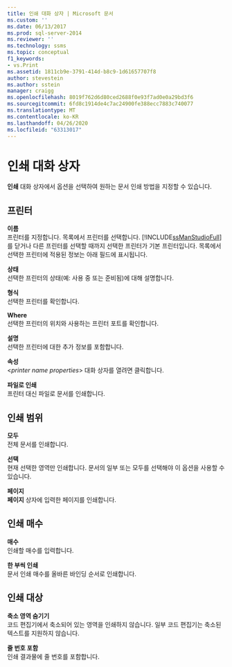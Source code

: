 ```yaml
---
title: 인쇄 대화 상자 | Microsoft 문서
ms.custom: ''
ms.date: 06/13/2017
ms.prod: sql-server-2014
ms.reviewer: ''
ms.technology: ssms
ms.topic: conceptual
f1_keywords:
- vs.Print
ms.assetid: 1811cb9e-3791-414d-b8c9-1d61657707f8
author: stevestein
ms.author: sstein
manager: craigg
ms.openlocfilehash: 8019f762d6d80ced2688f0e93f7ad0e0a29bd3f6
ms.sourcegitcommit: 6fd8c1914de4c7ac24900fe388ecc7883c740077
ms.translationtype: MT
ms.contentlocale: ko-KR
ms.lasthandoff: 04/26/2020
ms.locfileid: "63313017"
---
```

# <a name="print-dialog-box"></a>인쇄 대화 상자
  **인쇄** 대화 상자에서 옵션을 선택하여 원하는 문서 인쇄 방법을 지정할 수 있습니다.  
  
## <a name="printer"></a>프린터  
 **이름**  
 프린터를 지정합니다. 목록에서 프린터를 선택합니다. [!INCLUDE[ssManStudioFull](../../includes/ssmanstudiofull-md.md)] 를 닫거나 다른 프린터를 선택할 때까지 선택한 프린터가 기본 프린터입니다. 목록에서 선택한 프린터에 적용된 정보는 아래 필드에 표시됩니다.  
  
 **상태**  
 선택한 프린터의 상태(예: 사용 중 또는 준비됨)에 대해 설명합니다.  
  
 **형식**  
 선택한 프린터를 확인합니다.  
  
 **Where**  
 선택한 프린터의 위치와 사용하는 프린터 포트를 확인합니다.  
  
 **설명**  
 선택한 프린터에 대한 추가 정보를 포함합니다.  
  
 **속성**  
 \<*printer name properties*> 대화 상자를 열려면 클릭합니다.  
  
 **파일로 인쇄**  
 프린터 대신 파일로 문서를 인쇄합니다.  
  
## <a name="page-range"></a>인쇄 범위  
 **모두**  
 전체 문서를 인쇄합니다.  
  
 **선택**  
 현재 선택한 영역만 인쇄합니다. 문서의 일부 또는 모두를 선택해야 이 옵션을 사용할 수 있습니다.  
  
 **페이지**  
 **페이지** 상자에 입력한 페이지를 인쇄합니다.  
  
## <a name="copies"></a>인쇄 매수  
 **매수**  
 인쇄할 매수를 입력합니다.  
  
 **한 부씩 인쇄**  
 문서 인쇄 매수를 올바른 바인딩 순서로 인쇄합니다.  
  
## <a name="print-what"></a>인쇄 대상  
 **축소 영역 숨기기**  
 코드 편집기에서 축소되어 있는 영역을 인쇄하지 않습니다. 일부 코드 편집기는 축소된 텍스트를 지원하지 않습니다.  
  
 **줄 번호 포함**  
 인쇄 결과물에 줄 번호를 포함합니다.  
  
  
